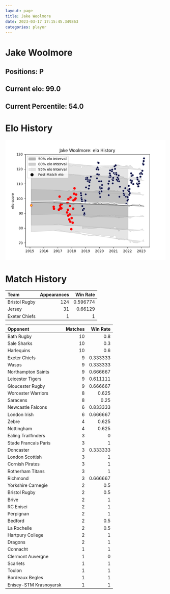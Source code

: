 ```yaml
---  
layout: page  
title: Jake Woolmore  
date: 2023-03-17 17:15:45.349863  
categories: player  
---
```

# Jake Woolmore

## Positions: P

## Current elo: 99.0

## Current Percentile: 54.0

# Elo History


![elo history](history_JakeWoolmore.png)
# Match History


| Team          |   Appearances |   Win Rate |
|:--------------|--------------:|-----------:|
| Bristol Rugby |           124 |   0.596774 |
| Jersey        |            31 |   0.66129  |
| Exeter Chiefs |             1 |   1        |

| Opponent               |   Matches |   Win Rate |
|:-----------------------|----------:|-----------:|
| Bath Rugby             |        10 |   0.8      |
| Sale Sharks            |        10 |   0.3      |
| Harlequins             |        10 |   0.6      |
| Exeter Chiefs          |         9 |   0.333333 |
| Wasps                  |         9 |   0.333333 |
| Northampton Saints     |         9 |   0.666667 |
| Leicester Tigers       |         9 |   0.611111 |
| Gloucester Rugby       |         9 |   0.666667 |
| Worcester Warriors     |         8 |   0.625    |
| Saracens               |         8 |   0.25     |
| Newcastle Falcons      |         6 |   0.833333 |
| London Irish           |         6 |   0.666667 |
| Zebre                  |         4 |   0.625    |
| Nottingham             |         4 |   0.625    |
| Ealing Trailfinders    |         3 |   0        |
| Stade Francais Paris   |         3 |   1        |
| Doncaster              |         3 |   0.333333 |
| London Scottish        |         3 |   1        |
| Cornish Pirates        |         3 |   1        |
| Rotherham Titans       |         3 |   1        |
| Richmond               |         3 |   0.666667 |
| Yorkshire Carnegie     |         2 |   0.5      |
| Bristol Rugby          |         2 |   0.5      |
| Brive                  |         2 |   1        |
| RC Enisei              |         2 |   1        |
| Perpignan              |         2 |   1        |
| Bedford                |         2 |   0.5      |
| La Rochelle            |         2 |   0.5      |
| Hartpury College       |         2 |   1        |
| Dragons                |         2 |   1        |
| Connacht               |         1 |   1        |
| Clermont Auvergne      |         1 |   0        |
| Scarlets               |         1 |   1        |
| Toulon                 |         1 |   1        |
| Bordeaux Begles        |         1 |   1        |
| Enisey-STM Krasnoyarsk |         1 |   1        |